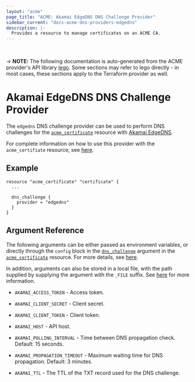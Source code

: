 ```yaml
---
layout: "acme"
page_title: "ACME: Akamai EdgeDNS DNS Challenge Provider"
sidebar_current: "docs-acme-dns-providers-edgedns"
description: |-
  Provides a resource to manage certificates on an ACME CA.
---
```

<br>

-> **NOTE:** The following documentation is auto-generated from the
ACME provider's API library [lego](https://go-acme.github.io/lego/).
Some sections may refer to lego directly - in most cases, these
sections apply to the Terraform provider as well.

# Akamai EdgeDNS DNS Challenge Provider

The `edgedns` DNS challenge provider can be used to perform DNS challenges for
the [`acme_certificate`][resource-acme-certificate] resource with
[Akamai EdgeDNS](https://www.akamai.com/us/en/products/security/edge-dns.jsp).

[resource-acme-certificate]: /docs/providers/acme/r/certificate.html

For complete information on how to use this provider with the `acme_certifiate`
resource, see [here][resource-acme-certificate-dns-challenges].

[resource-acme-certificate-dns-challenges]: /docs/providers/acme/r/certificate.html#using-dns-challenges

## Example

```hcl
resource "acme_certificate" "certificate" {
  ...

  dns_challenge {
    provider = "edgedns"
  }
}
```
## Argument Reference

The following arguments can be either passed as environment variables, or
directly through the `config` block in the
[`dns_challenge`][resource-acme-certificate-dns-challenge-arg] argument in the
[`acme_certificate`][resource-acme-certificate] resource. For more details, see
[here][resource-acme-certificate-dns-challenges].

[resource-acme-certificate-dns-challenge-arg]: /docs/providers/acme/r/certificate.html#dns_challenge

In addition, arguments can also be stored in a local file, with the path
supplied by supplying the argument with the `_FILE` suffix. See
[here][acme-certificate-file-arg-example] for more information.

[acme-certificate-file-arg-example]: /docs/providers/acme/r/certificate.html#using-variable-files-for-provider-arguments

* `AKAMAI_ACCESS_TOKEN` - Access token.
* `AKAMAI_CLIENT_SECRET` - Client secret.
* `AKAMAI_CLIENT_TOKEN` - Client token.
* `AKAMAI_HOST` - API host.

* `AKAMAI_POLLING_INTERVAL` - Time between DNS propagation check. Default: 15 seconds.
* `AKAMAI_PROPAGATION_TIMEOUT` - Maximum waiting time for DNS propagation. Default: 3 minutes.
* `AKAMAI_TTL` - The TTL of the TXT record used for the DNS challenge.


